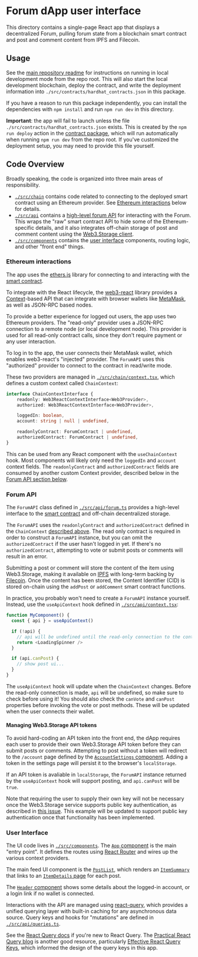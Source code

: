 # Forum dApp user interface

This directory contains a single-page React app that displays a decentralized Forum, pulling forum state from a blockchain smart contract and post and comment content from IPFS and Filecoin.

## Usage

See the [main repository readme](../../README.md) for instructions on running in local development mode from the repo root. This will also start the local development blockchain, deploy the contract, and write the deployment information into `./src/contracts/hardhat_contracts.json` in this package.

If you have a reason to run this package independently, you can install the dependencies with `npm install` and run `npm run dev` in this directory. 

**Important**: the app will fail to launch unless the file `./src/contracts/hardhat_contracts.json` exists. This is created by the `npm run deploy` action in the [contract package](../contract), which will run automatically when running `npm run dev` from the repo root. If you've customized the deployment setup, you may need to provide this file yourself.

## Code Overview

Broadly speaking, the code is organized into three main areas of responsibility.

- [`./src/chain`](./src/chain) contains code related to connecting to the deployed smart contract using
an Ethereum provider. See [Ethereum interactions](#ethereum-interactions) below for details.
- [`./src/api`](./src/api) contains a [high-level forum API](#forum-api) for interacting with the Forum. This wraps the "raw" smart contract API to hide some of the Ethereum-specific details, and it also integrates off-chain storage of post and comment content using the [Web3.Storage client][web3-storage-client].
- [`./src/components`](./src/components) contains the [user interface](#user-interface) components, routing logic, and other "front end" things.

### Ethereum interactions

The app uses the [ethers.js][ethers-docs] library for connecting to and interacting with the [smart contract][forum-contract-source].

To integrate with the React lifecycle, the [web3-react][web3-react] library provides a [Context][react-context-docs]-based API that can integrate with browser wallets like [MetaMask](https://metamask.io), as well as JSON-RPC based nodes. 

To provide a better experience for logged out users, the app uses two Ethereum providers. The "read-only" provider uses a JSON-RPC connection to a remote node (or local development node). This provider is used for all read-only contract calls, since they don't require payment or any user interaction.

To log in to the app, the user connects their MetaMask wallet, which enables web3-react's "injected" provider. The `ForumAPI` uses this "authorized" provider to connect to the contract in read/write mode.

These two providers are managed in [`./src/chain/context.tsx`](./src/chain/context.tsx), which defines a custom context called `ChainContext`:

```typescript
interface ChainContextInterface {
    readonly: Web3ReactContextInterface<Web3Provider>,
    authorized: Web3ReactContextInterface<Web3Provider>,

    loggedIn: boolean,
    account: string | null | undefined,

    readonlyContract: ForumContract | undefined,
    authorizedContract: ForumContract | undefined,
}
```

This can be used from any React component with the `useChainContext` hook. Most components will likely only need the `loggedIn` and `account` context fields. The `readonlyContract` and `authorizedContract` fields are consumed by another custom Context provider, described below in the [Forum API section below](#forum-api).


### Forum API

The `ForumAPI` class defined in [`./src/api/forum.ts`](./src/api/forum.ts) provides a high-level interface to the [smart contract][forum-contract-source] and off-chain decentralized storage.

The `ForumAPI` uses the `readonlyContract` and `authorizedContract` defined in the `ChainContext` [described above](#ethereum-interactions). The read only contract is required in order to construct a `ForumAPI` instance, but you can omit the `authorizedContract` if the user hasn't logged in yet. If there's no `authorizedContract`, attempting to vote or submit posts or comments will result in an error.

Submitting a post or comment will store the content of the item using Web3.Storage, making it available on [IPFS](https://ipfs.io) with long-term backing by [Filecoin](https://filecoin.io). Once the content has been stored, the Content Identifier (CID) is stored on-chain using the `addPost` or `addComment` smart contract functions.

In practice, you probably won't need to create a `ForumAPI` instance yourself. Instead, use the `useApiContext` hook defined in [`./src/api/context.tsx`](./src/api/context.tsx):

```typescript
function MyComponent() {
  const { api } = useApiContext()

  if (!api) {
    // api will be undefined until the read-only connection to the contract is established
    return <LoadingSpinner />
  }

  if (api.canPost) {
    // show post ui...
  }
}
```

The `useApiContext` hook will update when the `ChainContext` changes. Before the read-only connection is made, `api` will be undefined, so make sure to check before using it! You should also check the `canVote` and `canPost` properties before invoking the vote or post methods. These will be updated when the user connects their wallet.


#### Managing Web3.Storage API tokens

To avoid hard-coding an API token into the front end, the dApp requires each user to provide their own Web3.Storage API token before they can submit posts or comments. Attempting to post without a token will redirect to the `/account` page defined by the [`AccountSettings` component](./src/components/AccountSettings/index.tsx). Adding a token in the settings page will persist it to the browser's `localStorage`. 

If an API token is avaliable in `localStorage`, the `ForumAPI` instance returned by the `useApiContext` hook will support posting, and `api.canPost` will be `true`.

Note that requiring the user to supply their own key will not be necessary once the Web3.Storage service supports public key authentication, as described in [this issue](https://github.com/web3-storage/web3.storage/issues/577). This example will be updated to support public key authentication once that functionality has been implemented. 

### User Interface

The UI code lives in [`./src/components`](./src/components). The [`App` component](./src/components/App/index.tsx) is the main "entry point". It defines the routes using [React Router](https://reactrouter.com) and wires up the various context providers.

The main feed UI component is the [`PostList`](./src/components/PostList/index.tsx), which renders an [`ItemSummary`](./src/components/ItemSummary/index.tsx) that links to an [`ItemDetails` page](./src/components/ItemDetails/index.tsx) for each post.

The [`Header` component](./src/components/Header/index.tsx) shows some details about the logged-in account, or a login link if no wallet is connected.

Interactions with the API are managed using [react-query][react-query], which provides a unified querying layer with built-in caching for any asynchronous data source. Query keys and hooks for "mutations" are defined in [`./src/api/queries.ts`](./src/api/queries.ts). 

See the [React Query docs](https://react-query.tanstack.com/overview) if you're new to React Query. The [Practical React Query blog](https://tkdodo.eu/blog/practical-react-query) is another good resource, particularly [Effective React Query Keys](https://tkdodo.eu/blog/effective-react-query-keys), which informed the design of the query keys in this app.

[forum-contract-source]: ../contract/contracts/Forum.sol
[web3-storage-client]: https://docs.web3.storage/reference/client-library/

[ethers-docs]: https://docs.ethers.io/v5/
[ethers-contract-docs]: https://docs.ethers.io/v5/api/contract/
[web3-react]: https://github.com/NoahZinsmeister/web3-react
[react-context-docs]: https://reactjs.org/docs/context.html
[react-query]: https://react-query.tanstack.com

